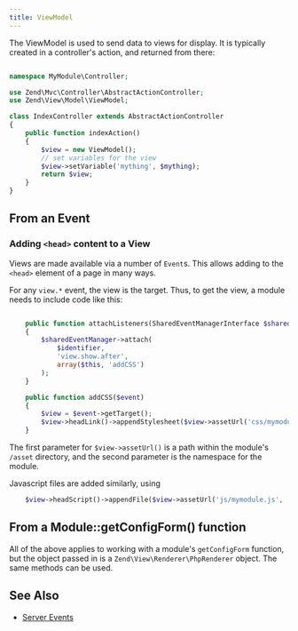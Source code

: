 ```yaml
---
title: ViewModel
---
```


The ViewModel is used to send data to views for display. It is typically created
in a controller's action, and returned from there:

```php

namespace MyModule\Controller;

use Zend\Mvc\Controller\AbstractActionController;
use Zend\View\Model\ViewModel;

class IndexController extends AbstractActionController
{
    public function indexAction()
    {
        $view = new ViewModel();
        // set variables for the view
        $view->setVariable('mything', $mything);
        return $view;
    }
}
```

## From an Event

### Adding `<head>` content to a View

Views are made available via a number of `Event`s. This allows adding to the `<head>`
element of a page in many ways.

For any `view.*` event, the view is the target. Thus, to get the view, a module
needs to include code like this:

```php

    public function attachListeners(SharedEventManagerInterface $sharedEventManager)
    {
        $sharedEventManager->attach(
            $identifier,
            'view.show.after',
            array($this, 'addCSS')
        );
    }

    public function addCSS($event)
    {
        $view = $event->getTarget();
        $view->headLink()->appendStylesheet($view->assetUrl('css/mymodule.css', 'MyModule'));
    }
```

The first parameter for `$view->assetUrl()` is a path within the module's `/asset`
directory, and the second parameter is the namespace for the module.

Javascript files are added similarly, using

```php
    $view->headScript()->appendFile($view->assetUrl('js/mymodule.js', 'MyModule'));
```

## From a Module::getConfigForm() function

All of the above applies to working with a module's `getConfigForm` function, but
the object passed in is a `Zend\View\Renderer\PhpRenderer` object. The same methods
can be used.

## See Also

* [Server Events](../events/server_events.md)
